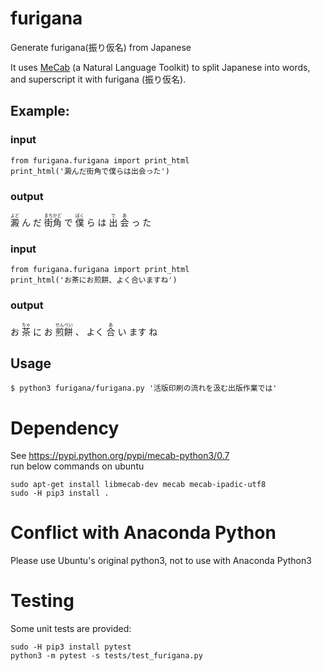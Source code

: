 # furigana
Generate furigana(振り仮名) from Japanese

It uses [MeCab](http://taku910.github.io/mecab/) (a Natural Language Toolkit) to split Japanese into words, and superscript it with furigana (振り仮名).

## Example:
### input
```
from furigana.furigana import print_html
print_html('澱んだ街角で僕らは出会った')
```
### output
<ruby><rb>澱</rb><rt>よど</rt></ruby>
ん
だ
<ruby><rb>街角</rb><rt>まちかど</rt></ruby>
で
<ruby><rb>僕</rb><rt>ぼく</rt></ruby>
ら
は
<ruby><rb>出</rb><rt>で</rt></ruby>
<ruby><rb>会</rb><rt>あ</rt></ruby>
っ
た

### input
```
from furigana.furigana import print_html
print_html('お茶にお煎餅、よく合いますね')
```

### output
お
<ruby><rb>茶</rb><rt>ちゃ</rt></ruby>
に
お
<ruby><rb>煎餅</rb><rt>せんべい</rt></ruby>
、
よく
<ruby><rb>合</rb><rt>あ</rt></ruby>
い
ます
ね

## Usage
```
$ python3 furigana/furigana.py '活版印刷の流れを汲む出版作業では'
```

# Dependency
See https://pypi.python.org/pypi/mecab-python3/0.7 <br/>
run below commands on ubuntu 
```
sudo apt-get install libmecab-dev mecab mecab-ipadic-utf8
sudo -H pip3 install .
```

# Conflict with Anaconda Python
Please use Ubuntu's original python3, not to use with Anaconda Python3

# Testing
Some unit tests are provided:
```
sudo -H pip3 install pytest
python3 -m pytest -s tests/test_furigana.py
```